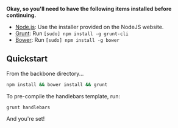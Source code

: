 **Okay, so you'll need to have the following items installed before continuing.**

  * [Node.js](http://nodejs.org): Use the installer provided on the NodeJS website.
  * [Grunt](http://gruntjs.com/): Run `[sudo] npm install -g grunt-cli`
  * [Bower](http://bower.io): Run `[sudo] npm install -g bower`

## Quickstart

From the backbone directory...

```bash
npm install && bower install && grunt
```
To pre-compile the handlebars template, run:

`grunt handlebars`

And you're set!
